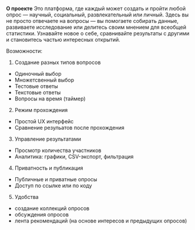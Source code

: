 **О проекте**
Это платформа, где каждый может создать и пройти любой опрос — научный, социальный, развлекательный или личный. Здесь вы не просто отвечаете на вопросы — вы помогаете собирать данные, развиваете исследование или делитесь своим мнением для всеобщей статистики. Узнавайте новое о себе, сравнивайте результаты с другими и становитесь частью интересных открытий.

Возможности:
1. Создание разных типов вопросов
 - Одиночный выбор
 - Множетсвенный выбор
 - Тестовые ответы
 - Текстовые ответы
 - Вопросы на время (таймер)
2. Режим прохождения
 - Простой UX интерфейс
 - Сравнение резульатов после прохождения
3. Управление результатами
 - Просмотр количества участников
 - Аналитика: графики, CSV-экспорт, фильтрация
4. Приватность и публикация
 - Публичные и приватные опросы
 - Доступ по ссылке или по коду
5. Удобства
 - создание коллекций опросов
 - обсуждения опросов
 - лента рекомендаций (на основе интересов и предыдущих опросов)
